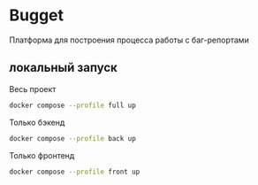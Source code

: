 # Bugget

Платформа для построения процесса работы с баг-репортами
  

## локальный запуск
Весь проект
```sh
docker compose --profile full up
```
Только бэкенд
```sh
docker compose --profile back up
```

Только фронтенд
```sh
docker compose --profile front up
```
